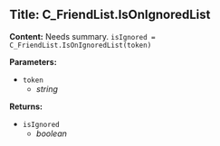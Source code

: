 ## Title: C_FriendList.IsOnIgnoredList

**Content:**
Needs summary.
`isIgnored = C_FriendList.IsOnIgnoredList(token)`

**Parameters:**
- `token`
  - *string*

**Returns:**
- `isIgnored`
  - *boolean*